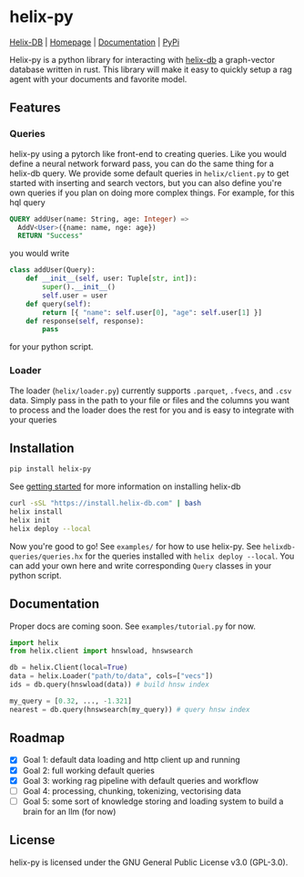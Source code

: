 # helix-py
[Helix-DB](https://github.com/HelixDB/helix-db) | [Homepage](https://www.helix-db.com/) | [Documentation](https://docs.helix-db.com/introduction/overview) | [PyPi](https://pypi.org/project/helix-py/)

Helix-py is a python library for interacting with [helix-db](https://github.com/HelixDB/helix-db) a
graph-vector database written in rust.
This library will make it easy to quickly setup a rag agent with your documents and favorite model.

## Features

### Queries
helix-py using a pytorch like front-end to creating queries. Like you would define a neural network
forward pass, you can do the same thing for a helix-db query. We provide some default queries in
`helix/client.py` to get started with inserting and search vectors, but you can also define you're
own queries if you plan on doing more complex things. For example, for this hql query
```sql
QUERY addUser(name: String, age: Integer) =>
  AddV<User>({name: name, nge: age})
  RETURN "Success"
```
you would write
```python
class addUser(Query):
    def __init__(self, user: Tuple[str, int]):
        super().__init__()
        self.user = user
    def query(self):
        return [{ "name": self.user[0], "age": self.user[1] }]
    def response(self, response):
        pass
```
for your python script.

### Loader
The loader (`helix/loader.py`) currently supports `.parquet`, `.fvecs`, and `.csv` data. Simply pass in the path to your
file or files and the columns you want to process and the loader does the rest for you and is easy to integrate with
your queries

## Installation
```bash
pip install helix-py
```
See [getting started](https://github.com/HelixDB/helix-db?tab=readme-ov-file#getting-started) for more
information on installing helix-db
```bash
curl -sSL "https://install.helix-db.com" | bash
helix install
helix init
helix deploy --local
```
Now you're good to go! See `examples/` for how to use helix-py. See
`helixdb-queries/queries.hx` for the queries installed with `helix deploy --local`. You can add your own here
and write corresponding `Query` classes in your python script.

## Documentation
Proper docs are coming soon. See `examples/tutorial.py` for now.
```python
import helix
from helix.client import hnswload, hnswsearch

db = helix.Client(local=True)
data = helix.Loader("path/to/data", cols=["vecs"])
ids = db.query(hnswload(data)) # build hnsw index

my_query = [0.32, ..., -1.321]
nearest = db.query(hnswsearch(my_query)) # query hnsw index
```

## Roadmap
- [X] Goal 1: default data loading and http client up and running
- [X] Goal 2: full working default queries
- [X] Goal 3: working rag pipeline with default queries and workflow
- [ ] Goal 4: processing, chunking, tokenizing, vectorising data
- [ ] Goal 5: some sort of knowledge storing and loading system to build a brain for an llm (for now)

## License
helix-py is licensed under the GNU General Public License v3.0 (GPL-3.0).
